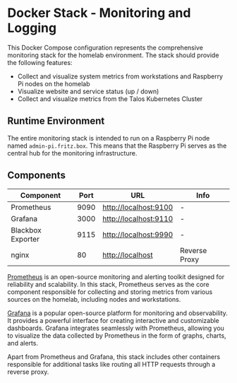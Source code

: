 # Docker Stack - Monitoring and Logging

This Docker Compose configuration represents the comprehensive monitoring stack for the homelab environment. The stack should provide the following features:

- Collect and visualize system metrics from workstations and Raspberry Pi nodes on the homelab
- Visualize website and service status (up / down)
- Collect and visualize metrics from the Talos Kubernetes Cluster

## Runtime Environment

The entire monitoring stack is intended to run on a Raspberry Pi node named `admin-pi.fritz.box`. This means that the Raspberry Pi serves as the central hub for the monitoring infrastructure.

## Components

| Component         | Port | URL                     | Info          |
| ----------------- | ---- | ----------------------- | ------------- |
| Prometheus        | 9090 | <http://localhost:9100> | -             |
| Grafana           | 3000 | <http://localhost:9110> | -             |
| Blackbox Exporter | 9115 | <http://localhost:9990> | -             |
| nginx             | 80   | <http://localhost>      | Reverse Proxy |

[Prometheus](https://prometheus.io/) is an open-source monitoring and alerting toolkit designed for reliability and scalability. In this stack, Prometheus serves as the core component responsible for collecting and storing metrics from various sources on the homelab, including nodes and workstations.

[Grafana](https://grafana.com/) is a popular open-source platform for monitoring and observability. It provides a powerful interface for creating interactive and customizable dashboards. Grafana integrates seamlessly with Prometheus, allowing you to visualize the data collected by Prometheus in the form of graphs, charts, and alerts.

Apart from Prometheus and Grafana, this stack includes other containers responsible for additional tasks like routing all HTTP requests through a reverse proxy.
